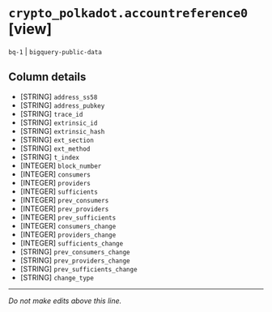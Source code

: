 # `crypto_polkadot.accountreference0` [view]
`bq-1` | `bigquery-public-data`

## Column details
* [STRING]    `address_ss58`
* [STRING]    `address_pubkey`
* [STRING]    `trace_id`
* [STRING]    `extrinsic_id`
* [STRING]    `extrinsic_hash`
* [STRING]    `ext_section`
* [STRING]    `ext_method`
* [STRING]    `t_index`
* [INTEGER]   `block_number`
* [INTEGER]   `consumers`
* [INTEGER]   `providers`
* [INTEGER]   `sufficients`
* [INTEGER]   `prev_consumers`
* [INTEGER]   `prev_providers`
* [INTEGER]   `prev_sufficients`
* [INTEGER]   `consumers_change`
* [INTEGER]   `providers_change`
* [INTEGER]   `sufficients_change`
* [STRING]    `prev_consumers_change`
* [STRING]    `prev_providers_change`
* [STRING]    `prev_sufficients_change`
* [STRING]    `change_type`

-------------------------------------------------------------------------------
*Do not make edits above this line.*
